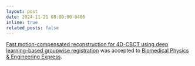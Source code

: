 ```yaml
---
layout: post
date: 2024-11-21 08:00:00-0400
inline: true
related_posts: false
---
```


 [Fast motion-compensated reconstruction for 4D-CBCT using deep learning-based groupwise registration](https://doi.org/10.1088/2057-1976/ad97c1) was accepted to [Biomedical Physics & Engineering Express](https://iopscience.iop.org/journal/2057-1976).